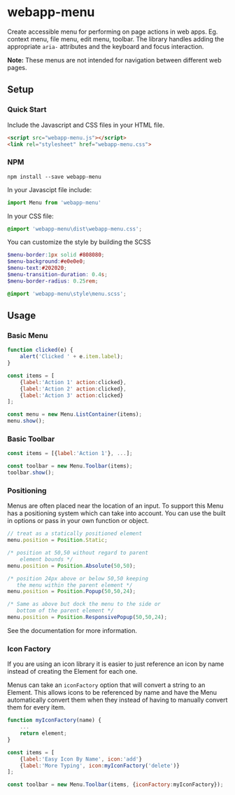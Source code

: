# webapp-menu

Create accessible menu for performing on page actions in web apps.  Eg. context menu, file menu, edit menu, toolbar.  The library handles adding the appropriate ```aria-``` attributes and the keyboard and focus interaction.  

**Note:** These menus are not intended for navigation between different web pages.

## Setup

### Quick Start

Include the Javascript and CSS files in your HTML file.

```html
<script src="webapp-menu.js"></script>
<link rel="stylesheet" href="webapp-menu.css">
```

### NPM

```
npm install --save webapp-menu
```

In your Javascipt file include:

```javascript
import Menu from 'webapp-menu'
```

In your CSS file:

```css
@import 'webapp-menu\dist\webapp-menu.css';
```

You can customize the style by building the SCSS

```scss
$menu-border:1px solid #808080;
$menu-background:#e0e0e0;
$menu-text:#202020;
$menu-transition-duration: 0.4s;
$menu-border-radius: 0.25rem;

@import 'webapp-menu\style\menu.scss'; 
```

## Usage

### Basic Menu

```javascript
function clicked(e) {
    alert('Clicked ' + e.item.label);
}

const items = [
    {label:'Action 1' action:clicked},
    {label:'Action 2' action:clicked},
    {label:'Action 3' action:clicked}
];

const menu = new Menu.ListContainer(items);
menu.show();
```

### Basic Toolbar
```javascript
const items = [{label:'Action 1'}, ...];

const toolbar = new Menu.Toolbar(items);
toolbar.show();
```

### Positioning

Menus are often placed near the location of an input.  To support this Menu has a positioning system which can take into account.  You can use the built in options or pass in your own function or object.


```javascript
// treat as a statically positioned element
menu.position = Position.Static;

/* position at 50,50 without regard to parent
    element bounds */
menu.position = Position.Absolute(50,50);

/* position 24px above or below 50,50 keeping
   the menu within the parent element */
menu.position = Position.Popup(50,50,24); 

/* Same as above but dock the menu to the side or
   bottom of the parent element */
menu.position = Position.ResponsivePopup(50,50,24); 
```

See the documentation for more information.

### Icon Factory

If you are using an icon library it is easier to just reference an icon by name instead of creating the Element for each one.

Menus can take an ```iconFactory``` option that will convert a string to an Element.  This allows icons to be referenced by name and have the Menu automatically convert them when they instead of having to manually convert them for every item.

```javascript
function myIconFactory(name) {
    ...
    return element;
}

const items = [
    {label:'Easy Icon By Name', icon:'add'}
    {label:'More Typing', icon:myIconFactory('delete')}
];

const toolbar = new Menu.Toolbar(items, {iconFactory:myIconFactory});
```